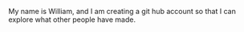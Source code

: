 My name is William, and I am creating a git hub account so that I can explore what other people have made.
